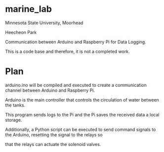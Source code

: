 # marine_lab

Minnesota State University, Moorhead

Heecheon Park

Communication between Arduino and Raspberry Pi for Data Logging.

This is a code base and therefore, it is not a completed work.

# Plan

arduino.ino will be compiled and executed to create a communication channel between Arduino and Raspberry Pi.

Arduino is the main controller that controls the circulation of water between the tanks.

This program sends logs to the Pi and the Pi saves the received data a local storage.

Additionally, a Python script can be executed to send command signals to the Arduino, resetting the signal to the relays so 

that the relays can actuate the solenoid valves.




